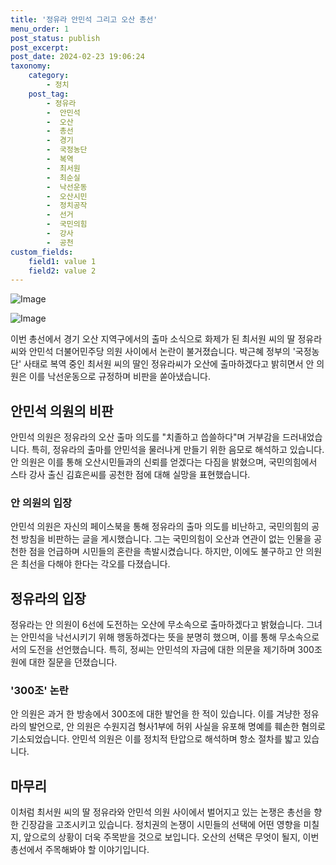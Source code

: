 ```yaml
---
title: '정유라 안민석 그리고 오산 총선'
menu_order: 1
post_status: publish
post_excerpt: 
post_date: 2024-02-23 19:06:24
taxonomy:
    category:
        - 정치
    post_tag:
        - 정유라
        -  안민석
        -  오산
        -  총선
        -  경기
        -  국정농단
        -  복역
        -  최서원
        -  최순실
        -  낙선운동
        -  오산시민
        -  정치공작
        -  선거
        -  국민의힘
        -  강사
        -  공천
custom_fields:
    field1: value 1
    field2: value 2
---
```


![Image](https://imgnews.pstatic.net/image/015/2024/02/23/0004951918_001_20240223073903322.jpg?type=w647)

![Image](https://imgnews.pstatic.net/image/015/2024/02/23/0004951918_002_20240223073903349.jpg?type=w647)

이번 총선에서 경기 오산 지역구에서의 출마 소식으로 화제가 된 최서원 씨의 딸 정유라씨와 안민석 더불어민주당 의원 사이에서 논란이 불거졌습니다. 박근혜 정부의 '국정농단' 사태로 복역 중인 최서원 씨의 딸인 정유라씨가 오산에 출마하겠다고 밝히면서 안 의원은 이를 낙선운동으로 규정하며 비판을 쏟아냈습니다.
## 안민석 의원의 비판
안민석 의원은 정유라의 오산 출마 의도를 "치졸하고 씁쓸하다"며 거부감을 드러내었습니다. 특히, 정유라의 출마를 안민석을 물러나게 만들기 위한 음모로 해석하고 있습니다. 안 의원은 이를 통해 오산시민들과의 신뢰를 얻겠다는 다짐을 밝혔으며, 국민의힘에서 스타 강사 출신 김효은씨를 공천한 점에 대해 실망을 표현했습니다.
### 안 의원의 입장
안민석 의원은 자신의 페이스북을 통해 정유라의 출마 의도를 비난하고, 국민의힘의 공천 방침을 비판하는 글을 게시했습니다. 그는 국민의힘이 오산과 연관이 없는 인물을 공천한 점을 언급하며 시민들의 혼란을 촉발시켰습니다. 하지만, 이에도 불구하고 안 의원은 최선을 다해야 한다는 각오를 다졌습니다.
## 정유라의 입장
정유라는 안 의원이 6선에 도전하는 오산에 무소속으로 출마하겠다고 밝혔습니다. 그녀는 안민석을 낙선시키기 위해 행동하겠다는 뜻을 분명히 했으며, 이를 통해 무소속으로서의 도전을 선언했습니다. 특히, 정씨는 안민석의 자금에 대한 의문을 제기하며 300조원에 대한 질문을 던졌습니다.
### '300조' 논란
안 의원은 과거 한 방송에서 300조에 대한 발언을 한 적이 있습니다. 이를 겨냥한 정유라의 발언으로, 안 의원은 수원지검 형사1부에 허위 사실을 유포해 명예를 훼손한 혐의로 기소되었습니다. 안민석 의원은 이를 정치적 탄압으로 해석하며 항소 절차를 밟고 있습니다.
## 마무리
이처럼 최서원 씨의 딸 정유라와 안민석 의원 사이에서 벌어지고 있는 논쟁은 총선을 향한 긴장감을 고조시키고 있습니다. 정치권의 논쟁이 시민들의 선택에 어떤 영향을 미칠지, 앞으로의 상황이 더욱 주목받을 것으로 보입니다. 오산의 선택은 무엇이 될지, 이번 총선에서 주목해봐야 할 이야기입니다.
